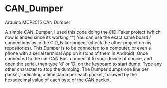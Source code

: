 # CAN_Dumper
Arduino MCP2515 CAN Dumper

A simple CAN_Dumper, I used this code doing the CID_Faker project (which now is ended since its working ^^)
You can use the exact same board / connections as in the CID_Faker project (check the other project on my repositories).
This Dumper is to be connected to a computer, or even a phone with a serial terminal App on it (tons of them in Android).
Once connected to the car CAN Bus, connect it to your device of choice, and open the serial, then type 'd' or 'D' on the keyboard to start dump.
Type any other character to stop the dumping.
The Dumper dumps one line per packet, indicating a timestamp per each packet, followed by the hexadecimal value of each byte of the CAN packet.
